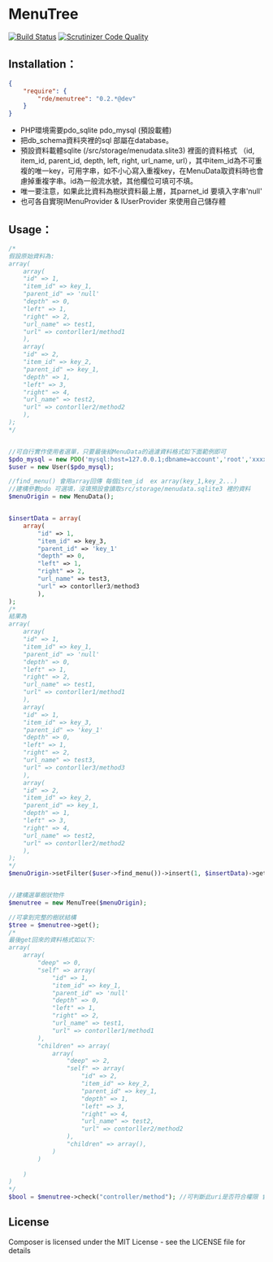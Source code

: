 MenuTree 
========

[![Build Status](https://travis-ci.org/syhlion/menutree.svg?branch=master)](https://travis-ci.org/syhlion/menutree)
[![Scrutinizer Code Quality](https://scrutinizer-ci.com/g/syhlion/menutree/badges/quality-score.png)](https://scrutinizer-ci.com/g/syhlion/menutree/)


Installation：
------

``` json
{
    "require": {
        "rde/menutree": "0.2.*@dev"
    }
}
```

* PHP環境需要pdo_sqlite pdo_mysql (預設載體)
* 把db_schema資料夾裡的sql 部屬在database。
* 預設資料載體sqlite (/src/storage/menudata.slite3) 裡面的資料格式 （id, item_id, parent_id, depth, left, right, url_name, url），其中item_id為不可重複的唯一key，可用字串，如不小心寫入重複key，在MenuData取資料時也會慮掉重複字串。id為一般流水號，其他欄位可填可不填。
* 唯一要注意，如果此比資料為樹狀資料最上層，其parnet_id 要填入字串'null'
* 也可各自實現IMenuProvider & IUserProvider 來使用自己儲存體


Usage：
---------------

``` php
/*
假設原始資料為:
array(
    array(
    "id" => 1,
    "item_id" => key_1,
    "parent_id" => 'null'
    "depth" => 0,
    "left" => 1,
    "right" => 2,
    "url_name" => test1,
    "url" => contorller1/method1
    ),
    array(
    "id" => 2,
    "item_id" => key_2,
    "parent_id" => key_1,
    "depth" => 1,
    "left" => 3,
    "right" => 4,
    "url_name" => test2,
    "url" => contorller2/method2
    ),
);
*/


//可自行實作使用者選單，只要最後給MenuData的過濾資料格式如下面範例即可
$pdo_mysql = new PDO('mysql:host=127.0.0.1;dbname=account','root','xxxx');
$user = new User($pdo_mysql);

//find_menu() 會用array回傳 每個item_id  ex array(key_1,key_2...)
//建構參數pdo 可選填，沒填預設會讀取src/storage/menudata.sqlite3 裡的資料
$menuOrigin = new MenuData();


$insertData = array(
    array(
        "id" => 1,
        "item_id" => key_3,
        "parent_id" => 'key_1'
        "depth" => 0,
        "left" => 1,
        "right" => 2,
        "url_name" => test3,
        "url" => contorller3/method3
        ),
);
/*
結果為
array(
    array(
    "id" => 1,
    "item_id" => key_1,
    "parent_id" => 'null'
    "depth" => 0,
    "left" => 1,
    "right" => 2,
    "url_name" => test1,
    "url" => contorller1/method1
    ),
    array(
    "id" => 1,
    "item_id" => key_3,
    "parent_id" => 'key_1'
    "depth" => 0,
    "left" => 1,
    "right" => 2,
    "url_name" => test3,
    "url" => contorller3/method3
    ),
    array(
    "id" => 2,
    "item_id" => key_2,
    "parent_id" => key_1,
    "depth" => 1,
    "left" => 3,
    "right" => 4,
    "url_name" => test2,
    "url" => contorller2/method2
    ),
);
*/
$menuOrigin->setFilter($user->find_menu())->insert(1, $insertData)->get(); 


//建構選單樹狀物件
$menutree = new MenuTree($menuOrigin); 

//可拿到完整的樹狀結構
$tree = $menutree->get(); 
/*
最後get回來的資料格式如以下:
array(
    array(
        "deep" => 0,
        "self" => array(
            "id" => 1,
            "item_id" => key_1,
            "parent_id" => 'null'
            "depth" => 0,
            "left" => 1,
            "right" => 2,
            "url_name" => test1,
            "url" => contorller1/method1
        ),
        "children" => array(
            array(
                "deep" => 2,
                "self" => array(
                    "id" => 2,
                    "item_id" => key_2,
                    "parent_id" => key_1,
                    "depth" => 1,
                    "left" => 3,
                    "right" => 4,
                    "url_name" => test2,
                    "url" => contorller2/method2
                ),
                "children" => array(),
            )
        )
    
    )
)
*/
$bool = $menutree->check("controller/method"); //可判斷此uri是否符合權限 會回傳 true false

```





License
-------

Composer is licensed under the MIT License - see the LICENSE file for details
